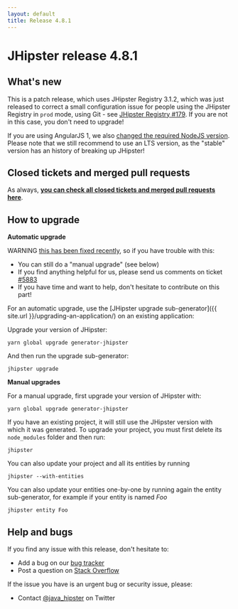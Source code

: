 ```yaml
---
layout: default
title: Release 4.8.1
---
```


JHipster release 4.8.1
==================

What's new
----------

This is a patch release, which uses JHipster Registry 3.1.2, which was just released to correct a small configuration issue for people using the JHipster Registry in `prod` mode, using Git - see [JHipster Registry #179](https://github.com/jhipster/jhipster-registry/issues/179). If you are not in this case, you don't need to upgrade!

If you are using AngularJS 1, we also [changed the required NodeJS version](https://github.com/jhipster/generator-jhipster/commit/2017a6f74302e1aa21e23fbe99eb7d7ec7897f86). Please note that we still recommend to use an LTS version, as the "stable" version has an history of breaking up JHipster!

<!--googleoff: index-->
Closed tickets and merged pull requests
------------
As always, __[you can check all closed tickets and merged pull requests here](https://github.com/jhipster/generator-jhipster/issues?q=milestone%3A4.8.1+is%3Aclosed)__.

How to upgrade
------------

**Automatic upgrade**

WARNING [this has been fixed recently](https://github.com/jhipster/generator-jhipster/pull/5966), so if you have trouble with this:

- You can still do a "manual upgrade" (see below)
- If you find anything helpful for us, please send us comments on ticket [#5883](https://github.com/jhipster/generator-jhipster/issues/5883)
- If you have time and want to help, don't hesitate to contribute on this part!

For an automatic upgrade, use the [JHipster upgrade sub-generator]({{ site.url }}/upgrading-an-application/) on an existing application:

Upgrade your version of JHipster:

```
yarn global upgrade generator-jhipster
```

And then run the upgrade sub-generator:

```
jhipster upgrade
```

**Manual upgrades**

For a manual upgrade, first upgrade your version of JHipster with:

```
yarn global upgrade generator-jhipster
```

If you have an existing project, it will still use the JHipster version with which it was generated.
To upgrade your project, you must first delete its `node_modules` folder and then run:

```
jhipster
```

You can also update your project and all its entities by running

```
jhipster --with-entities
```

You can also update your entities one-by-one by running again the entity sub-generator, for example if your entity is named _Foo_

```
jhipster entity Foo
```

Help and bugs
--------------

If you find any issue with this release, don't hesitate to:

- Add a bug on our [bug tracker](https://github.com/jhipster/generator-jhipster/issues?state=open)
- Post a question on [Stack Overflow](http://stackoverflow.com/tags/jhipster/info)

If the issue you have is an urgent bug or security issue, please:

- Contact [@java_hipster](https://twitter.com/java_hipster) on Twitter
